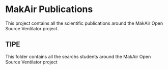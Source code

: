 # MakAir Publications

This project contains all the scientific publications around the MakAir Open Source Ventilator project.

## TIPE

This folder contains all the searchs students around the MakAir Open Source Ventilator project
